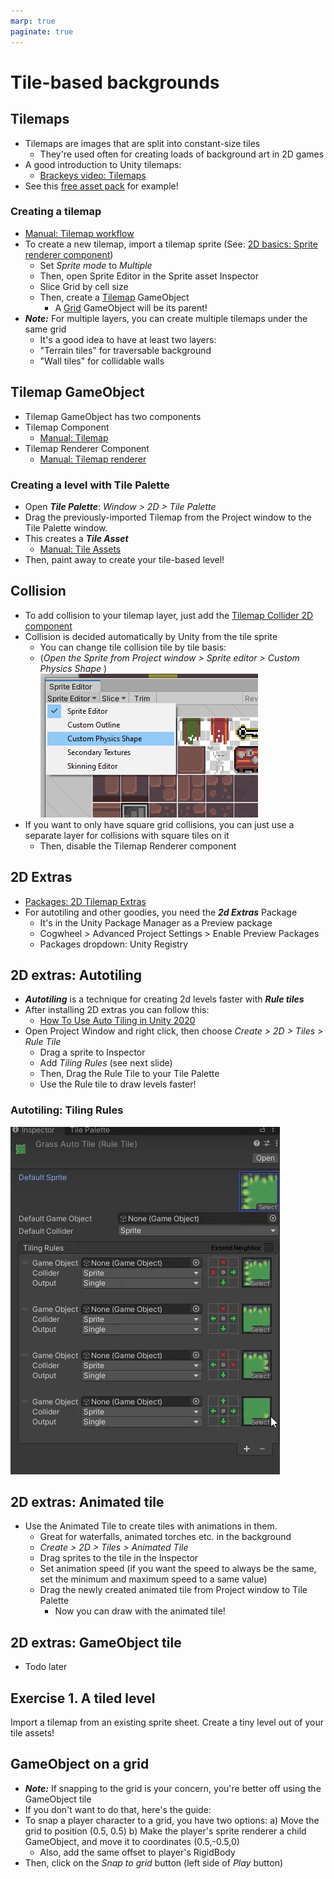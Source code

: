 ```yaml
---
marp: true
paginate: true
---
```

<!-- headingDivider: 3 -->
<!-- class: invert -->

# Tile-based backgrounds

## Tilemaps

* Tilemaps are images that are split into constant-size tiles
  * They're used often for creating loads of background art in 2D games
* A good introduction to Unity tilemaps:
  * [Brackeys video: Tilemaps](https://www.youtube.com/watch?v=ryISV_nH8qw)
* See this [free asset pack](https://cupnooble.itch.io/sprout-lands-asset-pack) for example!

### Creating a tilemap 

* [Manual: Tilemap workflow](https://docs.unity3d.com/Manual/Tilemap-workflow.html)
* To create a new tilemap, import a tilemap sprite (See: [2D basics: Sprite renderer component](2d-basics.md#sprite-renderer-component))
  * Set *Sprite mode* to *Multiple*
  * Then, open Sprite Editor in the Sprite asset Inspector
  * Slice Grid by cell size
  * Then, create a [Tilemap](https://docs.unity3d.com/Manual/class-Tilemap.html) GameObject
    * A [Grid](https://docs.unity3d.com/Manual/class-Grid.html) GameObject will be its parent!
* ***Note:*** For multiple layers, you can create multiple tilemaps under the same grid
  * It's a good idea to have at least two layers: 
  * "Terrain tiles" for traversable background
  * "Wall tiles" for collidable walls
## Tilemap GameObject

* Tilemap GameObject has two components
* Tilemap Component
  * [Manual: Tilemap](https://docs.unity3d.com/Manual/class-Tilemap.html)
* Tilemap Renderer Component
  * [Manual: Tilemap renderer](https://docs.unity3d.com/Manual/class-TilemapRenderer.html)

### Creating a level with Tile Palette

* Open ***Tile Palette***: *Window > 2D > Tile Palette*
* Drag the previously-imported Tilemap from the Project window to the Tile Palette window.
* This creates a ***Tile Asset***
  * [Manual: Tile Assets](https://docs.unity3d.com/Manual/Tilemap-TileAsset.html)
* Then, paint away to create your tile-based level!

## Collision

* To add collision to your tilemap layer, just add the [Tilemap Collider 2D component]((https://docs.unity3d.com/Manual/class-TilemapCollider2D.html))
* Collision is decided automatically by Unity from the tile sprite
  * You can change tile collision tile by tile basis:
  * (*Open the Sprite from Project window > Sprite editor > Custom Physics Shape* )
  ![](imgs/sprite-editor-dropdown.png)
* If you want to only have square grid collisions, you can just use a separate layer for collisions with square tiles on it
  * Then, disable the Tilemap Renderer component

## 2D Extras

* [Packages: 2D Tilemap Extras](https://docs.unity3d.com/Packages/com.unity.2d.tilemap.extras@1.6/manual/index.html)
* For autotiling and other goodies, you need the ***2d Extras*** Package
  * It's in the Unity Package Manager as a Preview package
  * Cogwheel > Advanced Project Settings > Enable Preview Packages
  * Packages dropdown: Unity Registry
## 2D extras: Autotiling

* ***Autotiling*** is a technique for creating 2d levels faster with ***Rule tiles***
* After installing 2D extras you can follow this:
  * [How To Use Auto Tiling in Unity 2020](https://www.youtube.com/watch?v=nfjAznD_MaU)
* Open Project Window and right click, then choose *Create > 2D > Tiles > Rule Tile*
  * Drag a sprite to Inspector
  * Add *Tiling Rules* (see next slide)
  * Then, Drag the Rule Tile to your Tile Palette
  * Use the Rule tile to draw levels faster!

### Autotiling: Tiling Rules

![](imgs/autotiling.png)

## 2D extras: Animated tile

* Use the Animated Tile to create tiles with animations in them.
  * Great for waterfalls, animated torches etc. in the background
  * *Create > 2D > Tiles > Animated Tile* 
  * Drag sprites to the tile in the Inspector
  * Set animation speed (if you want the speed to always be the same, set the minimum and maximum speed to a same value)
  * Drag the newly created animated tile from Project window to Tile Palette
    * Now you can draw with the animated tile!

## 2D extras: GameObject tile

* Todo later

## Exercise 1. A tiled level
<!-- _backgroundColor: Khaki -->

Import a tilemap from an existing sprite sheet. Create a tiny level out of your tile assets!

## GameObject on a grid

* ***Note:*** If snapping to the grid is your concern, you're better off using the GameObject tile
* If you don't want to do that, here's the guide:
* To snap a player character to a grid, you have two options:
  a) Move the grid to position (0.5, 0.5)
  b) Make the player's sprite renderer a child GameObject, and move it to coordinates (0.5,-0.5,0)
	* Also, add the same offset to player's RigidBody
* Then, click on the *Snap to grid* button (left side of *Play* button)